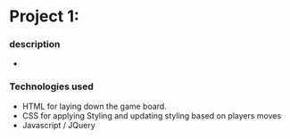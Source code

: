 # Project 1: 

### description
*

### Technologies used
* HTML for laying down the game board.
* CSS for applying Styling and updating styling based on players moves
* Javascript / JQuery
